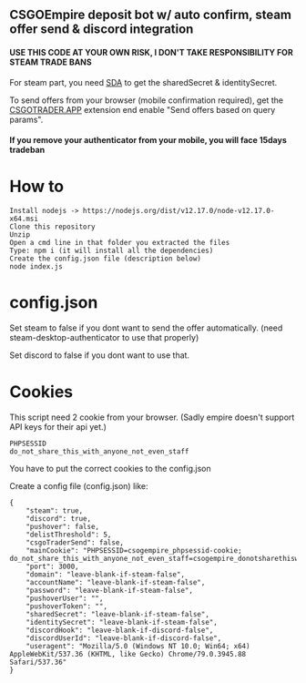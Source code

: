 ## CSGOEmpire deposit bot w/ auto confirm, steam offer send & discord integration

#### USE THIS CODE AT YOUR OWN RISK, I DON'T TAKE RESPONSIBILITY FOR STEAM TRADE BANS

For steam part, you need [SDA](https://github.com/Jessecar96/SteamDesktopAuthenticator) to get the sharedSecret & identitySecret.

To send offers from your browser (mobile confirmation required), get the [CSGOTRADER.APP](https://csgotrader.app/) extension end enable "Send offers based on query params".
#### If you remove your authenticator from your mobile, you will face 15days tradeban

# How to
    Install nodejs -> https://nodejs.org/dist/v12.17.0/node-v12.17.0-x64.msi
    Clone this repository
    Unzip
    Open a cmd line in that folder you extracted the files
    Type: npm i (it will install all the dependencies)
    Create the config.json file (description below)
    node index.js
# config.json

Set steam to false if you dont want to send the offer automatically. (need steam-desktop-authenticator to use that properly)

Set discord to false if you dont want to use that.

# Cookies
This script need 2 cookie from your browser. (Sadly empire doesn't support API keys for their api yet.)
    
    PHPSESSID
    do_not_share_this_with_anyone_not_even_staff
    
You have to put the correct cookies to the config.json
    
Create a config file (config.json) like:
```
{
    "steam": true,
    "discord": true,
    "pushover": false,
    "delistThreshold": 5,
    "csgoTraderSend": false,
    "mainCookie": "PHPSESSID=csogempire_phpsessid-cookie; do_not_share_this_with_anyone_not_even_staff=csogempire_donotsharethiswithanyonenotevenstaff_cookie",
    "port": 3000,
    "domain": "leave-blank-if-steam-false",
    "accountName": "leave-blank-if-steam-false",
    "password": "leave-blank-if-steam-false",
    "pushoverUser": "",
    "pushoverToken": "",
    "sharedSecret": "leave-blank-if-steam-false",
    "identitySecret": "leave-blank-if-steam-false",
    "discordHook": "leave-blank-if-discord-false",
    "discordUserId": "leave-blank-if-discord-false",
    "useragent": "Mozilla/5.0 (Windows NT 10.0; Win64; x64) AppleWebKit/537.36 (KHTML, like Gecko) Chrome/79.0.3945.88 Safari/537.36"
}
```
